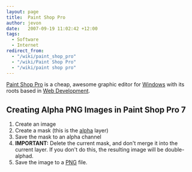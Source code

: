 ```yaml
---
layout: page
title:  Paint Shop Pro
author: jevon
date:   2007-09-19 11:02:42 +12:00
tags:
  - Software
  - Internet
redirect_from:
  - "/wiki/paint_shop_pro"
  - "/wiki/Paint Shop Pro"
  - "/wiki/paint shop pro"
---
```


[Paint Shop Pro](Paint_Shop_Pro.md) is a cheap, awesome graphic editor for [Windows](Windows.md) with its roots based in [Web Development](Web_Development.md).

## Creating Alpha PNG Images in Paint Shop Pro 7
1. Create an image
1. Create a mask (this is the [alpha](alpha.md) layer)
1. Save the mask to an alpha channel
1. **IMPORTANT:** Delete the current mask, and don't merge it into the current layer. If you don't do this, the resulting image will be double-alphad.
1. Save the image to a [PNG](png.md) file.

